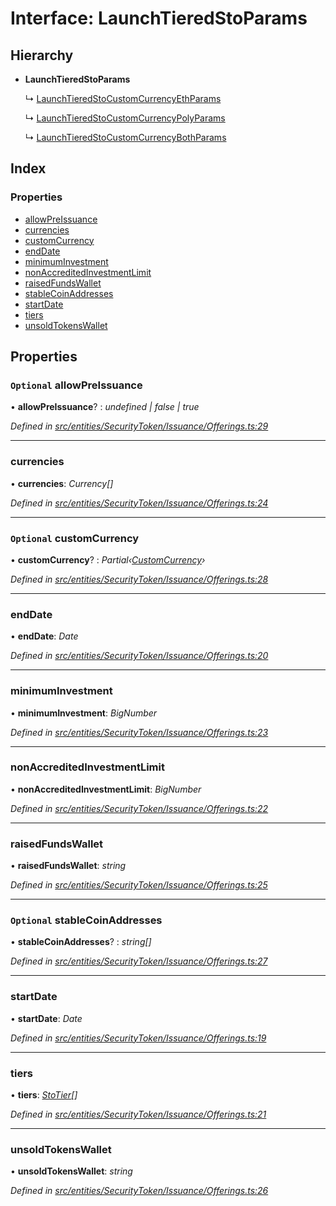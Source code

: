 # Interface: LaunchTieredStoParams

## Hierarchy

- **LaunchTieredStoParams**

  ↳ [LaunchTieredStoCustomCurrencyEthParams](_entities_securitytoken_issuance_offerings_.launchtieredstocustomcurrencyethparams.md)

  ↳ [LaunchTieredStoCustomCurrencyPolyParams](_entities_securitytoken_issuance_offerings_.launchtieredstocustomcurrencypolyparams.md)

  ↳ [LaunchTieredStoCustomCurrencyBothParams](_entities_securitytoken_issuance_offerings_.launchtieredstocustomcurrencybothparams.md)

## Index

### Properties

- [allowPreIssuance](_entities_securitytoken_issuance_offerings_.launchtieredstoparams.md#optional-allowpreissuance)
- [currencies](_entities_securitytoken_issuance_offerings_.launchtieredstoparams.md#currencies)
- [customCurrency](_entities_securitytoken_issuance_offerings_.launchtieredstoparams.md#optional-customcurrency)
- [endDate](_entities_securitytoken_issuance_offerings_.launchtieredstoparams.md#enddate)
- [minimumInvestment](_entities_securitytoken_issuance_offerings_.launchtieredstoparams.md#minimuminvestment)
- [nonAccreditedInvestmentLimit](_entities_securitytoken_issuance_offerings_.launchtieredstoparams.md#nonaccreditedinvestmentlimit)
- [raisedFundsWallet](_entities_securitytoken_issuance_offerings_.launchtieredstoparams.md#raisedfundswallet)
- [stableCoinAddresses](_entities_securitytoken_issuance_offerings_.launchtieredstoparams.md#optional-stablecoinaddresses)
- [startDate](_entities_securitytoken_issuance_offerings_.launchtieredstoparams.md#startdate)
- [tiers](_entities_securitytoken_issuance_offerings_.launchtieredstoparams.md#tiers)
- [unsoldTokensWallet](_entities_securitytoken_issuance_offerings_.launchtieredstoparams.md#unsoldtokenswallet)

## Properties

### `Optional` allowPreIssuance

• **allowPreIssuance**? : _undefined | false | true_

_Defined in [src/entities/SecurityToken/Issuance/Offerings.ts:29](https://github.com/PolymathNetwork/polymath-sdk/blob/c47ae7a/src/entities/SecurityToken/Issuance/Offerings.ts#L29)_

---

### currencies

• **currencies**: _Currency[]_

_Defined in [src/entities/SecurityToken/Issuance/Offerings.ts:24](https://github.com/PolymathNetwork/polymath-sdk/blob/c47ae7a/src/entities/SecurityToken/Issuance/Offerings.ts#L24)_

---

### `Optional` customCurrency

• **customCurrency**? : _Partial‹[CustomCurrency](_types_index_.customcurrency.md)›_

_Defined in [src/entities/SecurityToken/Issuance/Offerings.ts:28](https://github.com/PolymathNetwork/polymath-sdk/blob/c47ae7a/src/entities/SecurityToken/Issuance/Offerings.ts#L28)_

---

### endDate

• **endDate**: _Date_

_Defined in [src/entities/SecurityToken/Issuance/Offerings.ts:20](https://github.com/PolymathNetwork/polymath-sdk/blob/c47ae7a/src/entities/SecurityToken/Issuance/Offerings.ts#L20)_

---

### minimumInvestment

• **minimumInvestment**: _BigNumber_

_Defined in [src/entities/SecurityToken/Issuance/Offerings.ts:23](https://github.com/PolymathNetwork/polymath-sdk/blob/c47ae7a/src/entities/SecurityToken/Issuance/Offerings.ts#L23)_

---

### nonAccreditedInvestmentLimit

• **nonAccreditedInvestmentLimit**: _BigNumber_

_Defined in [src/entities/SecurityToken/Issuance/Offerings.ts:22](https://github.com/PolymathNetwork/polymath-sdk/blob/c47ae7a/src/entities/SecurityToken/Issuance/Offerings.ts#L22)_

---

### raisedFundsWallet

• **raisedFundsWallet**: _string_

_Defined in [src/entities/SecurityToken/Issuance/Offerings.ts:25](https://github.com/PolymathNetwork/polymath-sdk/blob/c47ae7a/src/entities/SecurityToken/Issuance/Offerings.ts#L25)_

---

### `Optional` stableCoinAddresses

• **stableCoinAddresses**? : _string[]_

_Defined in [src/entities/SecurityToken/Issuance/Offerings.ts:27](https://github.com/PolymathNetwork/polymath-sdk/blob/c47ae7a/src/entities/SecurityToken/Issuance/Offerings.ts#L27)_

---

### startDate

• **startDate**: _Date_

_Defined in [src/entities/SecurityToken/Issuance/Offerings.ts:19](https://github.com/PolymathNetwork/polymath-sdk/blob/c47ae7a/src/entities/SecurityToken/Issuance/Offerings.ts#L19)_

---

### tiers

• **tiers**: _[StoTier](_types_index_.stotier.md)[]_

_Defined in [src/entities/SecurityToken/Issuance/Offerings.ts:21](https://github.com/PolymathNetwork/polymath-sdk/blob/c47ae7a/src/entities/SecurityToken/Issuance/Offerings.ts#L21)_

---

### unsoldTokensWallet

• **unsoldTokensWallet**: _string_

_Defined in [src/entities/SecurityToken/Issuance/Offerings.ts:26](https://github.com/PolymathNetwork/polymath-sdk/blob/c47ae7a/src/entities/SecurityToken/Issuance/Offerings.ts#L26)_
